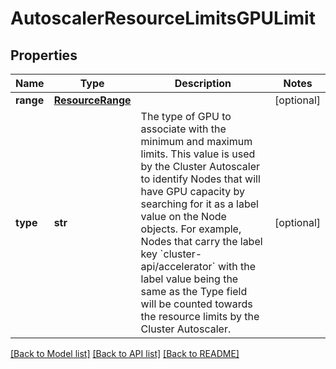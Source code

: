 # AutoscalerResourceLimitsGPULimit

## Properties
Name | Type | Description | Notes
------------ | ------------- | ------------- | -------------
**range** | [**ResourceRange**](ResourceRange.md) |  | [optional] 
**type** | **str** | The type of GPU to associate with the minimum and maximum limits. This value is used by the Cluster Autoscaler to identify Nodes that will have GPU capacity by searching for it as a label value on the Node objects. For example, Nodes that carry the label key &#x60;cluster-api/accelerator&#x60; with the label value being the same as the Type field will be counted towards the resource limits by the Cluster Autoscaler. | [optional] 

[[Back to Model list]](../README.md#documentation-for-models) [[Back to API list]](../README.md#documentation-for-api-endpoints) [[Back to README]](../README.md)


